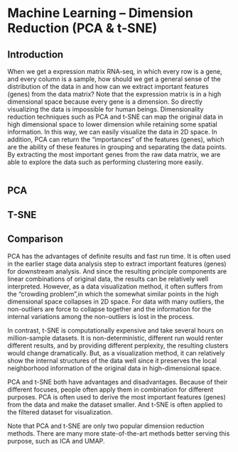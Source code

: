 # Machine Learning – Dimension Reduction (PCA & t-SNE)


## Introduction
When we get a expression matrix RNA-seq, in which every row is a gene, and every column is a sample, how should we get a general sense of the distribution of the data in and how can we extract important features (genes) from the data matrix? Note that the expression matrix is in a high dimensional space because every gene is a dimension. So directly visualizing the data is impossible for human beings. Dimensionality reduction techniques such as PCA and t-SNE can map the original data in high dimensional space to lower dimension while retaining some spatial information. In this way, we can easily visualize the data in 2D space. In addition, PCA can return the “importances” of the features (genes), which are the ability of these features in grouping and separating the data points. By extracting the most important genes from the raw data matrix, we are able to explore the data such as performing clustering more easily. 
  
![]()

## PCA

## T-SNE

## Comparison

PCA has the advantages of definite results and fast run time. It is often used in the earlier stage data analysis step to extract important features (genes) for downstream analysis. And since the resulting principle components are linear combinations of original data, the results can be relatively well interpreted. However, as a data visualization method, it often suffers from the “crowding problem”,in which the somewhat similar points in the high dimensional space collapses in 2D space. For data with many outliers, the non-outliers are force to collapse together and the information for the internal variations among the non-outliers is lost in the process. 

In contrast, t-SNE is computationally expensive and take several hours on million-sample datasets. It is non-deterministic, different run would renter different results, and by providing different perplexity, the resulting clusters would change dramatically. But, as a visualization method, it can relatively show the internal structures of the data well since it preserves the local neighborhood information of the original data in high-dimensional space.

PCA and t-SNE both have advantages and disadvantages. Because of their different focuses, people often apply them in combination for different purposes. PCA is often used to derive the most important features (genes) from the data and make the dataset smaller. And t-SNE is often applied to the filtered dataset for visualization. 

Note that PCA and t-SNE are only two popular dimension reduction methods. There are many more state-of-the-art methods better serving this purpose, such as ICA and UMAP. 


